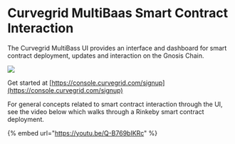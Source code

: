 # Curvegrid MultiBaas Smart Contract Interaction

The Curvegrid MultiBass UI provides an interface and dashboard for smart contract deployment, updates and interaction on the Gnosis Chain.

![](../../.gitbook/assets/curvergrid1.png)

Get started at [https://console.curvegrid.com/signup](https://console.curvegrid.com/signup)

For general concepts related to smart contract interaction through the UI, see the video below which walks through a Rinkeby smart contract deployment.

{% embed url="https://youtu.be/Q-B769bIKRc" %}

